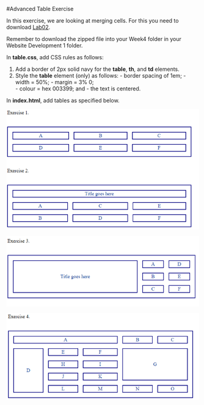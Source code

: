 
#Advanced Table Exercise

In this exercise, we are looking at merging cells. For this you need to download [Lab02](archives/Lab02.zip).

Remember to download the zipped file into your Week4 folder in your Website Development 1 folder.

In **table.css**, add CSS rules as follows:

   1. Add a border of 2px solid navy for the **table**, **th**, and **td** elements.
   2. Style the **table** element (only) as follows:
     - border spacing of 1em;
     - width = 50%;
     - margin = 3% 0;  
     - colour =  hex 003399; and
     - the text is centered.

In **index.html**, add tables as specified below.

![](img/screen1.png)

![](img/screen2.png)

![](img/screen3.png)
